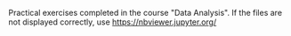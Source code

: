 Practical exercises completed in the course "Data Analysis".
If the files are not displayed correctly, use https://nbviewer.jupyter.org/
